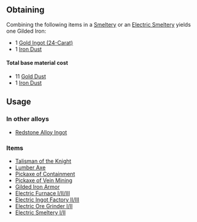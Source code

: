 
## Obtaining

Combining the following items in a [Smeltery](https://github.com/Slimefun/Slimefun4/wiki/Smeltery) or an [Electric Smeltery](https://github.com/Slimefun/Slimefun4/wiki/Electric-Smeltery) yields one Gilded Iron:

* 1 [Gold Ingot (24-Carat)](https://github.com/Slimefun/Slimefun4/wiki/Gold-Ingot#Gold-Ingot-24-Carat)
* 1 [Iron Dust](https://github.com/Slimefun/Slimefun4/wiki/Iron-Dust)

#### Total base material cost 

* 11 [Gold Dust](https://github.com/Slimefun/Slimefun4/wiki/Gold-Dust)
* 1 [Iron Dust](https://github.com/Slimefun/Slimefun4/wiki/Iron-Dust)

## Usage

### In other alloys

* [Redstone Alloy Ingot](https://github.com/Slimefun/Slimefun4/wiki/Redstone-Alloy-Ingot)

### Items

* [Talisman of the Knight](https://github.com/Slimefun/Slimefun4/wiki/Talismans)
* [Lumber Axe](https://github.com/Slimefun/Slimefun4/wiki/Lumber-Axe)
* [Pickaxe of Containment](https://github.com/Slimefun/Slimefun4/wiki/Pickaxe-of-Containment)
* [Pickaxe of Vein Mining](https://github.com/Slimefun/Slimefun4/wiki/Pickaxe-of-Vein-Mining)
* [Gilded Iron Armor](https://github.com/Slimefun/Slimefun4/wiki/Armor#gilded-iron-armor)
* [Electric Furnace I/II/III](https://github.com/Slimefun/Slimefun4/wiki/Electric-Furnace)
* [Electric Ingot Factory II/III](https://github.com/Slimefun/Slimefun4/wiki/Electric-Ingot-Factory)
* [Electric Ore Grinder I/II](https://github.com/Slimefun/Slimefun4/wiki/Electric-Ore-Grinder)
* [Electric Smeltery I/II](https://github.com/Slimefun/Slimefun4/wiki/Electric-Smeltery)
